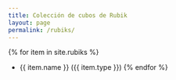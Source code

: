 ```yaml
---
title: Colección de cubos de Rubik
layout: page
permalink: /rubiks/
---
```


{% for item in site.rubiks %}
 - {{ item.name }} ({{ item.type }})
{% endfor %}
